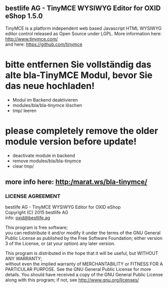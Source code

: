 ## bestlife AG - TinyMCE WYSIWYG Editor for OXID eShop 1.5.0
TinyMCE is a platform independent web based Javascript HTML WYSIWYG editor control released as Open Source under LGPL.
More information here: http://www.tinymce.com/  
and here: https://github.com/tinymce

#  bitte entfernen Sie vollständig das alte bla-TinyMCE Modul, bevor Sie das neue hochladen!
  * Modul im Backend deaktivieren
  * modules/bla/bla-tinymce löschen
  * tmp/ leeren
  
#  please completely remove the older module version before update!
  * deactivate module in backend
  * remove modules/bla/bla-tinymce
  * clear tmp/

## more info here: [http:/marat.ws/bla-tinymce/](http:/marat.ws/bla-tinymce/)

### LICENSE AGREEMENT
   bestlife AG - TinyMCE WYSIWYG Editor for OXID eShop  
   Copyright (C) 2015  bestlife AG  
   info:  oxid@bestlife.ag  
  
   This program is free software;  
   you can redistribute it and/or modify it under the terms of the GNU General Public License as published by the Free Software Foundation;
   either version 3 of the License, or (at your option) any later version.
  
   This program is distributed in the hope that it will be useful, but WITHOUT ANY WARRANTY;  
   without even the implied warranty of MERCHANTABILITY or FITNESS FOR A PARTICULAR PURPOSE. See the GNU General Public License for more details.
   You should have received a copy of the GNU General Public License along with this program; if not, see <http://www.gnu.org/licenses/>
